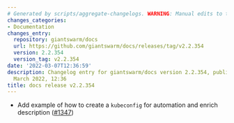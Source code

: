 ```yaml
---
# Generated by scripts/aggregate-changelogs. WARNING: Manual edits to this files will be overwritten.
changes_categories:
- Documentation
changes_entry:
  repository: giantswarm/docs
  url: https://github.com/giantswarm/docs/releases/tag/v2.2.354
  version: 2.2.354
  version_tag: v2.2.354
date: '2022-03-07T12:36:59'
description: Changelog entry for giantswarm/docs version 2.2.354, published on 07
  March 2022, 12:36
title: docs release v2.2.354
---
```


- Add example of how to create a `kubeconfig` for automation and enrich description ([#1347](https://github.com/giantswarm/docs/pull/1347))

